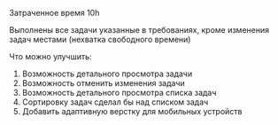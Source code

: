 Затраченное время 10h 

Выполнены все задачи указанные в требованиях, кроме изменения задач местами (нехватка свободного времени)

Что можно улучшить:
1. Возможность детального просмотра задачи
2. Возможность отменить изменения задачи
3. Возможность детального просмотра списка задач
4. Сортировку задач сделал бы над списком задач
5. Добавить адаптивную верстку для мобильных устройств